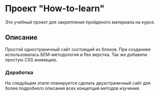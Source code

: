 # Проект "How-to-learn"

Это учебный проект для закрепления пройденого материала на курсе.

## Описание

Простой одностраничный сайт состоящий из блоков.
При созданиее использовалась БЕМ-методология и flex верстка. Так же добавили простую CSS анимацию.

### Доработка

На следуйщем этапе планируется сделать двухстраничный сайт для более подробного описания всех концепций методов изучения.